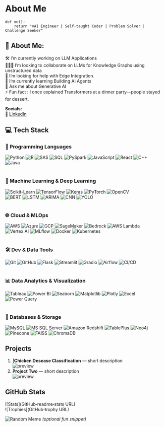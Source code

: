 # About Me
```
def me():  
    return "⚙️AI Engineer | Self-taught Coder | Problem Solver | Challenge Seeker"
```

## 🌟 About Me:

🛠 I’m currently working on LLM Applications  
🧑‍🤝‍🧑 I’m looking to collaborate on LLMs for Knowledge Graphs using unstructured data  
🤝 I’m looking for help with Edge Integration.  
🌱 I’m currently learning Building AI Agents  
💬 Ask me about Generative AI  
⚡ Fun fact :  I once explained Transformers at a dinner party—people stayed for dessert.  


**Socials:**  
📍  [LinkedIn](https://linkedin.com/in/techo)  



## 💻 Tech Stack

### 🚀 Programming Languages  
![Python](https://img.shields.io/badge/Python-3776AB?style=for-the-badge&logo=python&logoColor=white)
![R](https://img.shields.io/badge/R-276DC3?style=for-the-badge&logo=r&logoColor=white)
![SAS](https://img.shields.io/badge/SAS-0278D7?style=for-the-badge&logo=sas&logoColor=white)
![SQL](https://img.shields.io/badge/SQL-4479A1?style=for-the-badge&logo=mysql&logoColor=white)
![PySpark](https://img.shields.io/badge/PySpark-F72828?style=for-the-badge&logo=apachespark&logoColor=white)
![JavaScript](https://img.shields.io/badge/JavaScript-F7DF1E?style=for-the-badge&logo=javascript&logoColor=black)
![React](https://img.shields.io/badge/React-61DAFB?style=for-the-badge&logo=react&logoColor=black)
![C++](https://img.shields.io/badge/C++-00599C?style=for-the-badge&logo=c%2b%2b&logoColor=white)
![Java](https://img.shields.io/badge/Java-007396?style=for-the-badge&logo=java&logoColor=white)  
<br>


### 🧠 Machine Learning & Deep Learning  
![Scikit-Learn](https://img.shields.io/badge/Scikit--Learn-F7931E?style=for-the-badge&logo=scikitlearn&logoColor=white)
![TensorFlow](https://img.shields.io/badge/TensorFlow-FF6F00?style=for-the-badge&logo=tensorflow&logoColor=white)
![Keras](https://img.shields.io/badge/Keras-D00000?style=for-the-badge&logo=keras&logoColor=white)
![PyTorch](https://img.shields.io/badge/PyTorch-EE4C2C?style=for-the-badge&logo=pytorch&logoColor=white)
![OpenCV](https://img.shields.io/badge/OpenCV-5C3EE8?style=for-the-badge&logo=opencv&logoColor=white)  
![BERT](https://img.shields.io/badge/BERT-4285F4?style=for-the-badge&logo=google&logoColor=white)
![LSTM](https://img.shields.io/badge/LSTM-F9A825?style=for-the-badge&logo=keras&logoColor=white)
![ARIMA](https://img.shields.io/badge/ARIMA-336699?style=for-the-badge&logo=python&logoColor=white)
![CNN](https://img.shields.io/badge/CNN-B71C1C?style=for-the-badge&logo=keras&logoColor=white)
![YOLO](https://img.shields.io/badge/YOLO-FFB300?style=for-the-badge&logo=yolo&logoColor=white)  
<br>

### 🌐 Cloud & MLOps  
![AWS](https://img.shields.io/badge/AWS-FF9900?style=for-the-badge&logo=amazonaws&logoColor=white)
![Azure](https://img.shields.io/badge/Azure-0089D6?style=for-the-badge&logo=microsoftazure&logoColor=white)
![GCP](https://img.shields.io/badge/GCP-4285F4?style=for-the-badge&logo=googlecloud&logoColor=white)
![SageMaker](https://img.shields.io/badge/SageMaker-1A202C?style=for-the-badge&logo=amazonaws&logoColor=white)
![Bedrock](https://img.shields.io/badge/Bedrock-FF6F00?style=for-the-badge&logo=amazonaws&logoColor=white)
![AWS Lambda](https://img.shields.io/badge/AWS%20Lambda-FF9900?style=for-the-badge&logo=awslambda&logoColor=white)
![Vertex AI](https://img.shields.io/badge/Vertex%20AI-4285F4?style=for-the-badge&logo=googlecloud&logoColor=white)
![MLflow](https://img.shields.io/badge/MLflow-0194E2?style=for-the-badge&logo=mlflow&logoColor=white)
![Docker](https://img.shields.io/badge/Docker-2496ED?style=for-the-badge&logo=docker&logoColor=white)
![Kubernetes](https://img.shields.io/badge/Kubernetes-326CE5?style=for-the-badge&logo=kubernetes&logoColor=white)  
<br>

### 🛠️ Dev & Data Tools  
![Git](https://img.shields.io/badge/Git-F05032?style=for-the-badge&logo=git&logoColor=white)
![GitHub](https://img.shields.io/badge/GitHub-181717?style=for-the-badge&logo=github&logoColor=white)
![Flask](https://img.shields.io/badge/Flask-000000?style=for-the-badge&logo=flask&logoColor=white)
![Streamlit](https://img.shields.io/badge/Streamlit-FF4B4B?style=for-the-badge&logo=streamlit&logoColor=white)
![Gradio](https://img.shields.io/badge/Gradio-00897B?style=for-the-badge&logo=gradio&logoColor=white)
![Airflow](https://img.shields.io/badge/Airflow-017CEE?style=for-the-badge&logo=apacheairflow&logoColor=white)
![CI/CD](https://img.shields.io/badge/CI/CD-6DB33F?style=for-the-badge&logo=githubactions&logoColor=white)  
<br>

### 📊 Data Analytics & Visualization  
![Tableau](https://img.shields.io/badge/Tableau-E97627?style=for-the-badge&logo=tableau&logoColor=white)
![Power BI](https://img.shields.io/badge/Power%20BI-F2C811?style=for-the-badge&logo=powerbi&logoColor=black)
![Seaborn](https://img.shields.io/badge/Seaborn-4B8BBE?style=for-the-badge&logo=python&logoColor=white)
![Matplotlib](https://img.shields.io/badge/Matplotlib-11557C?style=for-the-badge&logo=python&logoColor=white)
![Plotly](https://img.shields.io/badge/Plotly-3F4F75?style=for-the-badge&logo=plotly&logoColor=white)
![Excel](https://img.shields.io/badge/Excel-217346?style=for-the-badge&logo=microsoftexcel&logoColor=white)
![Power Query](https://img.shields.io/badge/Power%20Query-F2C811?style=for-the-badge&logo=microsoft&logoColor=black)  
<br>

### 🧱 Databases & Storage  
![MySQL](https://img.shields.io/badge/MySQL-005C84?style=for-the-badge&logo=mysql&logoColor=white)
![MS SQL Server](https://img.shields.io/badge/SQL%20Server-CC2927?style=for-the-badge&logo=microsoftsqlserver&logoColor=white)
![Amazon Redshift](https://img.shields.io/badge/Redshift-4053D6?style=for-the-badge&logo=amazonredshift&logoColor=white)
![TablePlus](https://img.shields.io/badge/TablePlus-FF9900?style=for-the-badge&logo=tableplus&logoColor=white)
![Neo4j](https://img.shields.io/badge/Neo4j-008CC1?style=for-the-badge&logo=neo4j&logoColor=white)
![Pinecone](https://img.shields.io/badge/Pinecone-2D3748?style=for-the-badge&logo=pinecone&logoColor=white)
![FAISS](https://img.shields.io/badge/FAISS-1877F2?style=for-the-badge&logo=facebook&logoColor=white)
![ChromaDB](https://img.shields.io/badge/ChromaDB-8E44AD?style=for-the-badge&logo=chromadb&logoColor=white)


## Projects
1. **[Chicken Desease Classification** — short description  
   ![preview]([url](https://github.com/TPVinnie/chicken_disease_classification))
2. **Project Two** — short description  
   ![preview](url)

## GitHub Stats  
![Stats](GitHub‑readme‑stats URL)  
![Trophies](GitHub‑trophy URL)

![Random Meme](URL)  *(optional fun snippet)*

